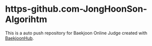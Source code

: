 # https-github.com-JongHoonSon-Algorihtm
This is a auto push repository for Baekjoon Online Judge created with [BaekjoonHub](https://github.com/BaekjoonHub/BaekjoonHub).
